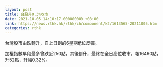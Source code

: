 ```yaml
---
layout: post
title: 台股升0.3%收市
date: 2021-10-05 14:10:17.000000000 +08:00
link: https://news.rthk.hk/rthk/ch/component/k2/1613565-20211005.htm
categories: rthk
---
```


台灣股市由跌轉升，自上日創的6星期低位反彈。

加權指數早段最多曾跌近250點，其後倒升，最終在全日高位收市，報16460點，升52點，升幅0.32%。
